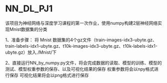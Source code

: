# NN_DL_PJ1
该项目为神经网络与深度学习课程的第一次作业，使用numpy构建2层神经网络实现Mnist数据集的分类

1、准备步骤：
将 Mnist 数据集的4个gz文件（train-images-idx3-ubyte.gz、train-labels-idx1-ubyte.gz、t10k-images-idx3-ubyte.gz、t10k-labels-idx1-ubyte.gz）放入./Mnist/下

2、直接运行NN_by_numpy.py文件，将会完成数据的读取、模型的训练、模型的测试、模型权重参数的保存、以及可视化结果的保存
权重参数将会以npy格式进行保存
可视化结果将会以png格式进行保存
